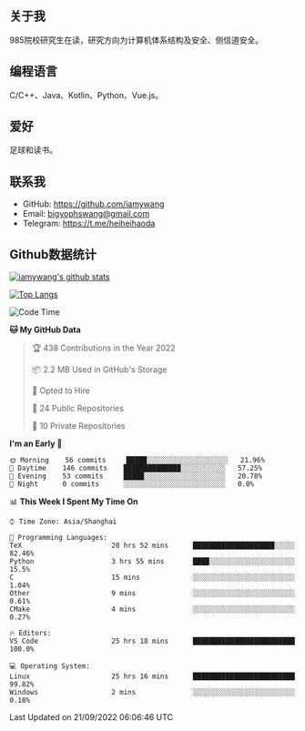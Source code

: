 ## 关于我

985院校研究生在读，研究方向为计算机体系结构及安全、侧信道安全。

## 编程语言

C/C++、Java、Kotlin、Python、Vue.js。

## 爱好

足球和读书。

## 联系我

- GitHub: https://github.com/iamywang
- Email: bigyophswang@gmail.com
- Telegram: https://t.me/heiheihaoda

## Github数据统计

[![iamywang's github stats](https://github-readme-stats.vercel.app/api?username=iamywang&count_private=true&show_icons=true)]()

[![Top Langs](https://github-readme-stats.vercel.app/api/top-langs/?username=iamywang&layout=compact)]()

<!--START_SECTION:waka-->
![Code Time](http://img.shields.io/badge/Code%20Time-570%20hrs%2032%20mins-blue)

**🐱 My GitHub Data** 

> 🏆 438 Contributions in the Year 2022
 > 
> 📦 2.2 MB Used in GitHub's Storage 
 > 
> 💼 Opted to Hire
 > 
> 📜 24 Public Repositories 
 > 
> 🔑 10 Private Repositories  
 > 
**I'm an Early 🐤** 

```text
🌞 Morning    56 commits     █████░░░░░░░░░░░░░░░░░░░░   21.96% 
🌆 Daytime    146 commits    ██████████████░░░░░░░░░░░   57.25% 
🌃 Evening    53 commits     █████░░░░░░░░░░░░░░░░░░░░   20.78% 
🌙 Night      0 commits      ░░░░░░░░░░░░░░░░░░░░░░░░░   0.0%

```


📊 **This Week I Spent My Time On** 

```text
⌚︎ Time Zone: Asia/Shanghai

💬 Programming Languages: 
TeX                      20 hrs 52 mins      ████████████████████░░░░░   82.46% 
Python                   3 hrs 55 mins       ████░░░░░░░░░░░░░░░░░░░░░   15.5% 
C                        15 mins             ░░░░░░░░░░░░░░░░░░░░░░░░░   1.04% 
Other                    9 mins              ░░░░░░░░░░░░░░░░░░░░░░░░░   0.61% 
CMake                    4 mins              ░░░░░░░░░░░░░░░░░░░░░░░░░   0.27%

🔥 Editors: 
VS Code                  25 hrs 18 mins      █████████████████████████   100.0%

💻 Operating System: 
Linux                    25 hrs 16 mins      █████████████████████████   99.82% 
Windows                  2 mins              ░░░░░░░░░░░░░░░░░░░░░░░░░   0.18%

```


 Last Updated on 21/09/2022 06:06:46 UTC
<!--END_SECTION:waka-->
